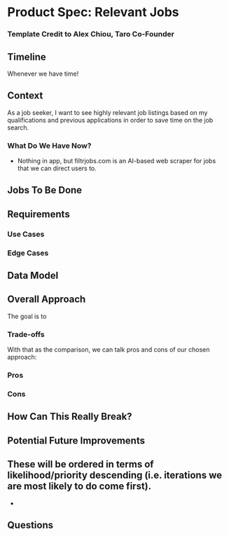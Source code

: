 # Product Spec: Relevant Jobs
### Template Credit to Alex Chiou, Taro Co-Founder

## Timeline
Whenever we have time!


## Context
As a job seeker, I want to see highly relevant job listings based on my qualifications and previous applications in order to save time on the job search. 


### What Do We Have Now?
- Nothing in app, but filtrjobs.com is an AI-based web scraper for jobs that we can direct users to.

## Jobs To Be Done

## Requirements

### Use Cases

### Edge Cases

## Data Model

## Overall Approach
The goal is to

### Trade-offs

With that as the comparison, we can talk pros and cons of our chosen approach:
### Pros

### Cons

## How Can This Really Break?

## Potential Future Improvements
These will be ordered in terms of likelihood/priority descending (i.e. iterations we are most likely to do come first).
- 
- 

## Questions


